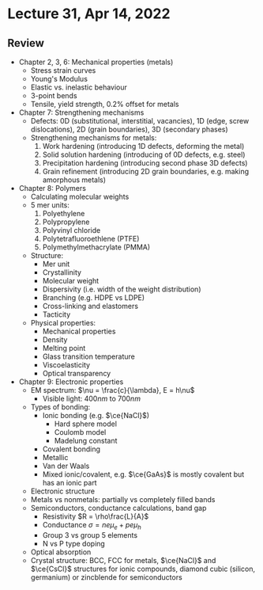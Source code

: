 # Lecture 31, Apr 14, 2022

## Review

* Chapter 2, 3, 6: Mechanical properties (metals)
	* Stress strain curves
	* Young's Modulus
	* Elastic vs. inelastic behaviour
	* 3-point bends
	* Tensile, yield strength, 0.2% offset for metals
* Chapter 7: Strengthening mechanisms
	* Defects: 0D (substitutional, interstitial, vacancies), 1D (edge, screw dislocations), 2D (grain boundaries), 3D (secondary phases)
	* Strengthening mechanisms for metals:
		1. Work hardening (introducing 1D defects, deforming the metal)
		2. Solid solution hardening (introducing of 0D defects, e.g. steel)
		3. Precipitation hardening (introducing second phase 3D defects)
		4. Grain refinement (introducing 2D grain boundaries, e.g. making amorphous metals)
* Chapter 8: Polymers
	* Calculating molecular weights
	* 5 mer units:
		1. Polyethylene
		2. Polypropylene
		3. Polyvinyl chloride
		4. Polytetrafluoroethlene (PTFE)
		5. Polymethylmethacrylate (PMMA)
	* Structure:
		* Mer unit
		* Crystallinity
		* Molecular weight
		* Dispersivity (i.e. width of the weight distribution)
		* Branching (e.g. HDPE vs LDPE)
		* Cross-linking and elastomers
		* Tacticity
	* Physical properties:
		* Mechanical properties
		* Density
		* Melting point
		* Glass transition temperature
		* Viscoelasticity
		* Optical transparency
* Chapter 9: Electronic properties
	* EM spectrum: $\nu = \frac{c}{\lambda}, E = h\nu$
		* Visible light: $400\si{nm}$ to $700\si{nm}$
	* Types of bonding:
		* Ionic bonding (e.g. $\ce{NaCl}$)
			* Hard sphere model
			* Coulomb model
			* Madelung constant
		* Covalent bonding
		* Metallic
		* Van der Waals
		* Mixed ionic/covalent, e.g. $\ce{GaAs}$ is mostly covalent but has an ionic part
	* Electronic structure
	* Metals vs nonmetals: partially vs completely filled bands
	* Semiconductors, conductance calculations, band gap
		* Resistivity $R = \rho\frac{L}{A}$
		* Conductance $\sigma = ne\mu _e + pe\mu _h$
		* Group 3 vs group 5 elements
		* N vs P type doping
	* Optical absorption
	* Crystal structure: BCC, FCC for metals, $\ce{NaCl}$ and $\ce{CsCl}$ structures for ionic compounds, diamond cubic (silicon, germanium) or zincblende for semiconductors

